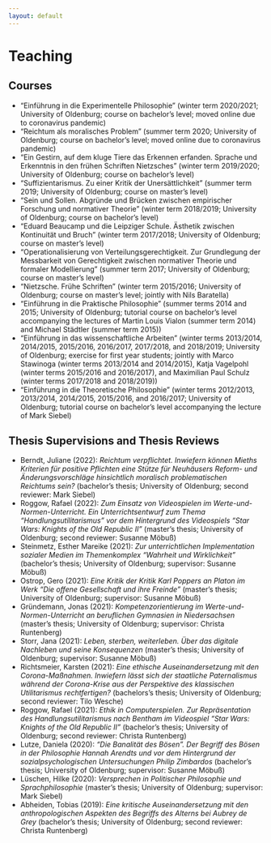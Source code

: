 ```yaml
---
layout: default
---
```


# Teaching

## Courses

+ “Einführung in die Experimentelle Philosophie” (winter term 2020/2021; University of Oldenburg; course on bachelor’s level; moved online due to coronavirus pandemic)
+ “Reichtum als moralisches Problem” (summer term 2020; University of Oldenburg; course on bachelor’s level; moved online due to coronavirus pandemic)
+ “Ein Gestirn, auf dem kluge Tiere das Erkennen erfanden. Sprache und Erkenntnis in den frühen Schriften Nietzsches” (winter term 2019/2020; University of Oldenburg; course on bachelor’s level)
+ “Suffizientarismus. Zu einer Kritik der Unersättlichkeit” (summer term 2019; University of Oldenburg; course on master’s level)
+ “Sein und Sollen. Abgründe und Brücken zwischen empirischer Forschung und normativer Theorie” (winter term 2018/2019; University of Oldenburg; course on bachelor’s level)
+ “Eduard Beaucamp und die Leipziger Schule. Ästhetik zwischen Kontinuität und Bruch” (winter term 2017/2018; University of Oldenburg; course on master’s level)
+ “Operationalisierung von Verteilungsgerechtigkeit. Zur Grundlegung der Messbarkeit von Gerechtigkeit zwischen normativer Theorie und formaler Modellierung” (summer term 2017; University of Oldenburg; course on master’s level)
+ “Nietzsche. Frühe Schriften” (winter term 2015/2016; University of Oldenburg; course on master’s level; jointly with Nils Baratella)
+ “Einführung in die Praktische Philosophie” (summer terms 2014 and 2015; University of Oldenburg; tutorial course on bachelor’s level accompanying the lectures of Martin Louis Vialon (summer term 2014) and Michael Städtler (summer term 2015))
+ “Einführung in das wissenschaftliche Arbeiten” (winter terms 2013/2014, 2014/2015, 2015/2016, 2016/2017, 2017/2018, and 2018/2019; University of Oldenburg; exercise for first year students; jointly with Marco Stawinoga (winter terms 2013/2014 and 2014/2015), Katja Vagelpohl (winter terms 2015/2016 and 2016/2017), and Maximilian Paul Schulz (winter terms 2017/2018 and 2018/2019))
+ “Einführung in die Theoretische Philosophie” (winter terms 2012/2013, 2013/2014, 2014/2015, 2015/2016, and 2016/2017; University of Oldenburg; tutorial course on bachelor’s level accompanying the lecture of Mark Siebel)

## Thesis Supervisions and Thesis Reviews

+ Berndt, Juliane (2022): _Reichtum verpflichtet. Inwiefern können Mieths Kriterien für positive Pflichten eine Stütze für Neuhäusers Reform- und Änderungsvorschläge hinsichtlich moralisch problematischen Reichtums sein?_ (bachelor’s thesis; University of Oldenburg; second reviewer: Mark Siebel)
+ Roggow, Rafael (2022): _Zum Einsatz von Videospielen im Werte-und-Normen-Unterricht. Ein Unterrichtsentwurf zum Thema “Handlungsutilitarismus” vor dem Hintergrund des Videospiels “Star Wars: Knights of the Old Republic II”_ (master’s thesis; University of Oldenburg; second reviewer: Susanne Möbuß)
+ Steinmetz, Esther Mareike (2021): _Zur unterrichtlichen Implementation sozialer Medien im Themenkomplex “Wahrheit und Wirklichkeit”_ (bachelor’s thesis; University of Oldenburg; supervisor: Susanne Möbuß)
+ Ostrop, Gero (2021): _Eine Kritik der Kritik Karl Poppers an Platon im Werk “Die offene Gesellschaft und ihre Freinde”_ (master’s thesis; University of Oldenburg; supervisor: Susanne Möbuß)
+ Gründemann, Jonas (2021): _Kompetenzorientierung im Werte-und-Normen-Unterricht an beruflichen Gymnasien in Niedersachsen_ (master’s thesis; University of Oldenburg; supervisor: Christa Runtenberg)
+ Storr, Jana (2021): _Leben, sterben, weiterleben. Über das digitale Nachleben und seine Konsequenzen_ (master’s thesis; University of Oldenburg; supervisor: Susanne Möbuß)
+ Richtsmeier, Karsten (2021): _Eine ethische Auseinandersetzung mit den Corona-Maßnahmen. Inwiefern lässt sich der staatliche Paternalismus während der Corona-Krise aus der Perspektive des klassischen Utilitarismus rechtfertigen?_ (bachelors’s thesis; University of Oldenburg; second reviewer: Tilo Wesche)
+ Roggow, Rafael (2021): _Ethik in Computerspielen. Zur Repräsentation des Handlungsutilitarismus nach Bentham im Videospiel “Star Wars: Knights of the Old Republic II”_ (bachelor’s thesis; University of Oldenburg; second reviewer: Christa Runtenberg)
+ Lutze, Daniela (2020): _“Die Banalität des Bösen”. Der Begriff des Bösen in der Philosophie Hannah Arendts und vor dem Hintergrund der sozialpsychologischen Untersuchungen Philip Zimbardos_ (bachelor’s thesis; University of Oldenburg; supervisor: Susanne Möbuß)
+ Lüschen, Hilke (2020): _Versprechen in Politischer Philosophie und Sprachphilosophie_ (master’s thesis; University of Oldenburg; supervisor: Mark Siebel)
+ Abheiden, Tobias (2019): _Eine kritische Auseinandersetzung mit den anthropologischen Aspekten des Begriffs des Alterns bei Aubrey de Grey_ (bachelor’s thesis; University of Oldenburg; second reviewer: Christa Runtenberg)

